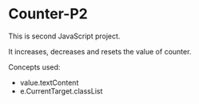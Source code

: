 # Counter-P2
 This is second JavaScript project.
 
  It increases, decreases and resets  the value of counter.

  Concepts used:
  - value.textContent
  - e.CurrentTarget.classList

  